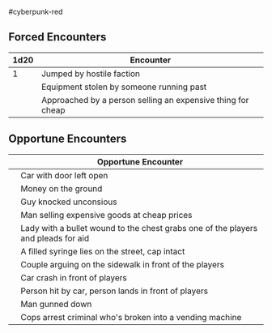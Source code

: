 #cyberpunk-red

## Forced Encounters

| 1d20 | Encounter                                                   |
| ---- | ----------------------------------------------------------- |
| 1    | Jumped by hostile faction                                   |
|      | Equipment stolen by someone running past                    |
|      | Approached by a person selling an expensive thing for cheap |
## Opportune Encounters

|     | Opportune Encounter                                                               |
| --- | --------------------------------------------------------------------------------- |
|     | Car with door left open                                                           |
|     | Money on the ground                                                               |
|     | Guy knocked unconsious                                                            |
|     | Man selling expensive goods at cheap prices                                       |
|     | Lady with a bullet wound to the chest grabs one of the players and pleads for aid |
|     | A filled syringe lies on the street, cap intact                                   |
|     | Couple arguing on the sidewalk in front of the players                            |
|     | Car crash in front of players                                                     |
|     | Person hit by car, person lands in front of players                               |
|     | Man gunned down                                                                   |
|     | Cops arrest criminal who's broken into a vending machine                          |
